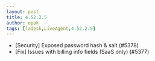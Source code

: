 ```yaml
---
layout: post
title: 4.52.2.5
author: opok
tags: [ladesk,LiveAgent,4.52.2.5]
---
```


- [Security] Exposed password hash & salt (#5378)
- [Fix] Issues with billing info fields (SaaS only) (#5377)

